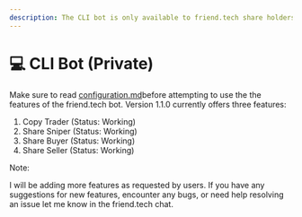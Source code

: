 ```yaml
---
description: The CLI bot is only available to friend.tech share holders.
---
```


# 💻 CLI Bot (Private)

Make sure to read [configuration.md](../configuration.md "mention")before attempting to use the the features of the friend.tech bot. Version 1.1.0 currently offers three features:

1. Copy Trader (Status: Working)
2. Share Sniper (Status: Working)
3. Share Buyer (Status: Working)
4. Share Seller (Status: Working)

Note:

I will be adding more features as requested by users. If you have any suggestions for new features, encounter any bugs, or need help resolving an issue let me know in the friend.tech chat.&#x20;
